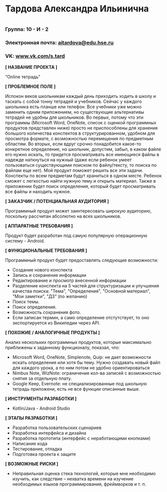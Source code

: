 # Тардова Александра Ильинична
# 

### Группа: 10 - И - 2
### Электронная почта: aitardova@edu.hse.ru
### VK: www.vk.com/s.tard


**[ НАЗВАНИЕ ПРОЕКТА ]**

“Online тетрадь"

**[ ПРОБЛЕМНОЕ ПОЛЕ ]**

Испокон веков школьникам каждый день приходить ходить в школу и таскать с собой тонну тетрадей и учебников. Сейчас у каждого школьника есть планше или телефон. Все учебники уже можно заменить одним приложением, но существующие альтернативы тетрадей не удобны для школьников. Во первых, потому что эти программы (Microsoft Word, OneNote, список с оценкой программных продуктов представлен ниже) просто не приспособлены для хранения большого количества конспектов в структурированном, удобном для просмотра формате, с возможностью перемещения по предметным областям. Во вторых, если вдруг срочно понадобится какое-то конкретное определение, но школьник, допустим, забыл, в каком файле его нужно искать, то придется просматривать все имеющиеся файлы в надежде наткнуться на нужный (даже если ребенок умеет пользоваться существующими поиском по файлу/тексту, то поиска по файлам еще нет). Мой продукт поможет решить все эти задачи. Конспекты по всем предметам будут храниться в одном месте. Ребенок сможет с легкостью найти нужную тему и открыть материал. Также в приложении будет поиск определения, который будет просматривать все файлы и находить нужное.

**[ ЗАКАЗЧИК / ПОТЕНЦИАЛЬНАЯ АУДИТОРИЯ ]**

Программный продукт может заинтересовать широкую аудиторию, поскольку рассчитан абсолютно на всех школьников.

**[ АППАРАТНЫЕ ТРЕБОВАНИЯ ]** 

Продукт будет разработан под самую популярную операционную систему - Android.


**[ ФУНКЦИОНАЛЬНЫЕ ТРЕБОВАНИЯ ]**

Программный продукт будет предоставлять следующие возможности:
* Создание нового конспекта
* Запись и сохранение информации 
* Редактирование и просмотр внесенной информации
* Разделение конспекта на 5 частей для структуризации и улучшения качества поиска: "Тема", "Определения", "Основной материал", "Мои заметки", "ДЗ" (по желанию)
* Поиск темы.
* Поиск определения.
* Возможность сохранения фото.
* Если записан термин, а само определение отстутствует, то оно экспортируется из Википедии через API.

**[ ПОХОЖИЕ / АНАЛОГИЧНЫЕ ПРОДУКТЫ ]**

Анализ нескольких программных продуктов, которые максимально приближены к заданному функционалу, показал, что:

* Microsoft Word, OneNote, Simplenote, Quip: не дает возможности искать определения или хотя бы тему. Нужно создавать новый файл для каждого урока, а по ним потом не удобно ориентироваться
* Nimbus Note, WizNote: ограничение кол-ва записей с возможностью снятия за отдельную плату.
* Google Keep, Evernote: не специализированные под школьную тетрадь приложени, есть не все функции описанные выше.

**[ ИНСТРУМЕНТЫ РАЗРАБОТКИ ]**

*	Kotlin/Java - Android Studio


**[ ЭТАПЫ РАЗРАБОТКИ ]**

*	Разработка пользовательских сценариев
*	Разработка интерфейса и дизайна
*	Разработка прототипа (интерфейс с неработающими кнопками)
*	Написание кода
*	Тестирование, отладка
*	Подготовка проекта к защите

**[ ВОЗМОЖНЫЕ РИСКИ ]**

*	Неправильная оценка стека технологий, которые мне необходимо изучить, как следствие – нехватка времени на изучение    необходимых языков программирования, фреймворков и т. п.
